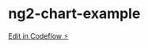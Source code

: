 # ng2-chart-example

[Edit in Codeflow ⚡️](https://stackblitz.com/~/github.com/GloriousH4wk/ng2-chart-example)
